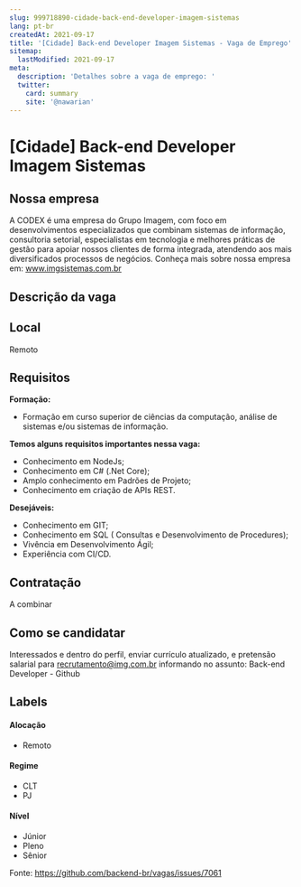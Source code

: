```yaml
---
slug: 999718890-cidade-back-end-developer-imagem-sistemas
lang: pt-br
createdAt: 2021-09-17
title: '[Cidade] Back-end Developer Imagem Sistemas - Vaga de Emprego'
sitemap:
  lastModified: 2021-09-17
meta:
  description: 'Detalhes sobre a vaga de emprego: '
  twitter:
    card: summary
    site: '@nawarian'
---
```


# [Cidade] Back-end Developer Imagem Sistemas

<!--
==================================================
Caso a vaga for remoto durante a pandemia informar no texto "Remoto durante o covid"
==================================================
-->
<!-- 
==================================================
POR FAVOR, SÓ POSTE SE A VAGA FOR PARA BACK-END!

Não faça distinção de gênero no título da vaga.

Use: "Back-End Developer" ao invés de 
"Desenvolvedor Back-End" \o/

Exemplo: `[São Paulo] Back-End Developer @ NOME DA EMPRESA`
==================================================
-->
<!--
==================================================
Caso a vaga for remoto durante a pandemia deixar a linha abaixo
==================================================
-->


## Nossa empresa

A CODEX é uma empresa do Grupo Imagem, com foco em desenvolvimentos especializados que combinam sistemas de informação, consultoria setorial, especialistas em tecnologia e melhores práticas de gestão para apoiar nossos clientes de forma integrada, atendendo aos mais diversificados processos de negócios.
Conheça mais sobre nossa empresa em: www.imgsistemas.com.br


## Descrição da vaga


## Local

Remoto

## Requisitos

**Formação:**
- Formação em curso superior de ciências da computação, análise de sistemas e/ou sistemas de informação.

**Temos alguns requisitos importantes nessa vaga:**
- Conhecimento em NodeJs;
- Conhecimento em C# (.Net Core);
- Amplo conhecimento em Padrões de Projeto;
- Conhecimento em criação de APIs REST.

**Desejáveis:**
- Conhecimento em GIT;
- Conhecimento em SQL ( Consultas e Desenvolvimento de Procedures);
- Vivência em Desenvolvimento Ágil;
- Experiência com CI/CD.




## Contratação

A combinar

## Como se candidatar

Interessados e dentro do perfil, enviar currículo atualizado, e pretensão salarial para recrutamento@img.com.br
informando no assunto: Back-end Developer - Github


## Labels
<!-- retire os labels que não fazem sentido à vaga -->

#### Alocação
- Remoto

#### Regime
- CLT
- PJ

#### Nível
- Júnior
- Pleno
- Sênior





Fonte: https://github.com/backend-br/vagas/issues/7061